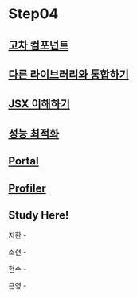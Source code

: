 # Step04

## [고차 컴포넌트](https://ko.reactjs.org/docs/higher-order-components.html)
## [다른 라이브러리와 통합하기](https://ko.reactjs.org/docs/integrating-with-other-libraries.html)
## [JSX 이해하기](https://ko.reactjs.org/docs/jsx-in-depth.html)
## [성능 최적화](https://ko.reactjs.org/docs/optimizing-performance.html)
## [Portal](https://ko.reactjs.org/docs/portals.html)
## [Profiler](https://ko.reactjs.org/docs/profiler.html)

## Study Here!

지환 - 

소현 -

현수 - 

근영 - 
